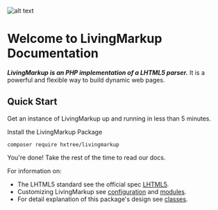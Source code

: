 ![alt text](https://github.com/hxtree/LivingMarkup/raw/master/assets/images/logo/392x100.jpg "LivingMarkup") 
# Welcome to LivingMarkup Documentation

***LivingMarkup is an PHP implementation of a LHTML5 parser.*** It is a powerful and flexible way to build dynamic web pages.

## Quick Start
Get an instance of LivingMarkup up and running in less than 5 minutes.

Install the LivingMarkup Package
```shell script
composer require hxtree/livingmarkup
```

You're done! Take the rest of the time to read our docs. 

For information on:

- The LHTML5 standard see the official spec [LHTML5](https://github.com/hxtree/lhtml5).
- Customizing LivingMarkup see [configuration](configuration.md) and [modules](modules.md).
- For detail explanation of this package's design see [classes](classes.md).